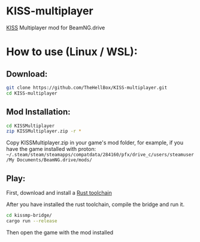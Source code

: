 # KISS-multiplayer
[KISS](https://en.wikipedia.org/wiki/KISS_principle) Multiplayer mod for BeamNG.drive

# How to use (Linux / WSL):
## Download:

```sh
git clone https://github.com/TheHellBox/KISS-multiplayer.git
cd KISS-multiplayer
```

## Mod Installation:
```sh
cd KISSMultiplayer
zip KISSMultiplayer.zip -r *
```

Copy KISSMultiplayer.zip in your game's mod folder, for example, if you have the game installed with proton: `~/.steam/steam/steamapps/compatdata/284160/pfx/drive_c/users/steamuser/My Documents/BeamNG.drive/mods/`

## Play:
First, download and install a [Rust toolchain](https://rustup.rs/)

After you have installed the rust toolchain, compile the bridge and run it.
```sh
cd kissmp-bridge/
cargo run --release
```
Then open the game with the mod installed

